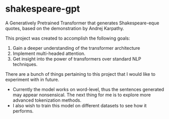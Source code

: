 # shakespeare-gpt
A Generatively Pretrained Transformer that generates Shakespeare-eque quotes, based on the demonstration by Andrej Karpathy.

This project was created to accomplish the following goals:
1. Gain a deeper understanding of the transformer architecture
2. Implement multi-headed attention.
3. Get insight into the power of transformers over standard NLP techniques.

There are a bunch of things pertaining to this project that I would like to experiment with in future.
- Currently the model works on word-level, thus the sentences generated may appear nonsensical. The next thing for me is to explore more advanced tokenization methods.
- I also wish to train this model on different datasets to see how it performs. 


